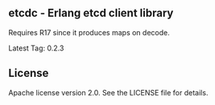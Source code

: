 ## etcdc - Erlang etcd client library

Requires R17 since it produces maps on decode.

Latest Tag: 0.2.3


## License

Apache license version 2.0. See the LICENSE file for details.

